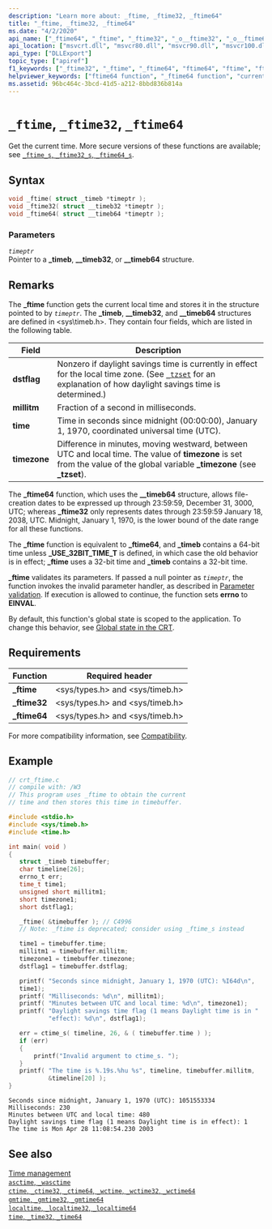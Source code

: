 ```yaml
---
description: "Learn more about: _ftime, _ftime32, _ftime64"
title: "_ftime, _ftime32, _ftime64"
ms.date: "4/2/2020"
api_name: ["_ftime64", "_ftime", "_ftime32", "_o__ftime32", "_o__ftime64"]
api_location: ["msvcrt.dll", "msvcr80.dll", "msvcr90.dll", "msvcr100.dll", "msvcr100_clr0400.dll", "msvcr110.dll", "msvcr110_clr0400.dll", "msvcr120.dll", "msvcr120_clr0400.dll", "ucrtbase.dll", "api-ms-win-crt-time-l1-1-0.dll", "api-ms-win-crt-private-l1-1-0.dll"]
api_type: ["DLLExport"]
topic_type: ["apiref"]
f1_keywords: ["_ftime32", "_ftime", "_ftime64", "ftime64", "ftime", "ftime32"]
helpviewer_keywords: ["ftime64 function", "_ftime64 function", "current time", "_ftime function", "ftime function", "_ftime32 function", "ftime32 function", "time, getting current"]
ms.assetid: 96bc464c-3bcd-41d5-a212-8bbd836b814a
---
```

# `_ftime`, `_ftime32`, `_ftime64`

Get the current time. More secure versions of these functions are available; see [`_ftime_s`, `_ftime32_s`, `_ftime64_s`](ftime-s-ftime32-s-ftime64-s.md).

## Syntax

```C
void _ftime( struct _timeb *timeptr );
void _ftime32( struct __timeb32 *timeptr );
void _ftime64( struct __timeb64 *timeptr );
```

### Parameters

*`timeptr`*\
Pointer to a **_timeb**, **__timeb32**, or **__timeb64** structure.

## Remarks

The **_ftime** function gets the current local time and stores it in the structure pointed to by *`timeptr`*. The **_timeb**, **__timeb32**, and **__timeb64** structures are defined in \<sys\\timeb.h>. They contain four fields, which are listed in the following table.

|Field|Description|
|-|-|
|**dstflag**|Nonzero if daylight savings time is currently in effect for the local time zone. (See [`_tzset`](tzset.md) for an explanation of how daylight savings time is determined.)|
|**millitm**|Fraction of a second in milliseconds.|
|**time**|Time in seconds since midnight (00:00:00), January 1, 1970, coordinated universal time (UTC).|
|**timezone**|Difference in minutes, moving westward, between UTC and local time. The value of **timezone** is set from the value of the global variable **_timezone** (see **_tzset**).|

The **_ftime64** function, which uses the **__timeb64** structure, allows file-creation dates to be expressed up through 23:59:59, December 31, 3000, UTC; whereas **_ftime32** only represents dates through 23:59:59 January 18, 2038, UTC. Midnight, January 1, 1970, is the lower bound of the date range for all these functions.

The **_ftime** function is equivalent to **_ftime64**, and **_timeb** contains a 64-bit time unless **_USE_32BIT_TIME_T** is defined, in which case the old behavior is in effect; **_ftime** uses a 32-bit time and **_timeb** contains a 32-bit time.

**_ftime** validates its parameters. If passed a null pointer as *`timeptr`*, the function invokes the invalid parameter handler, as described in [Parameter validation](../parameter-validation.md). If execution is allowed to continue, the function sets **errno** to **EINVAL**.

By default, this function's global state is scoped to the application. To change this behavior, see [Global state in the CRT](../global-state.md).

## Requirements

|Function|Required header|
|--------------|---------------------|
|**_ftime**|\<sys/types.h> and \<sys/timeb.h>|
|**_ftime32**|\<sys/types.h> and \<sys/timeb.h>|
|**_ftime64**|\<sys/types.h> and \<sys/timeb.h>|

For more compatibility information, see [Compatibility](../compatibility.md).

## Example

```C
// crt_ftime.c
// compile with: /W3
// This program uses _ftime to obtain the current
// time and then stores this time in timebuffer.

#include <stdio.h>
#include <sys/timeb.h>
#include <time.h>

int main( void )
{
   struct _timeb timebuffer;
   char timeline[26];
   errno_t err;
   time_t time1;
   unsigned short millitm1;
   short timezone1;
   short dstflag1;

   _ftime( &timebuffer ); // C4996
   // Note: _ftime is deprecated; consider using _ftime_s instead

   time1 = timebuffer.time;
   millitm1 = timebuffer.millitm;
   timezone1 = timebuffer.timezone;
   dstflag1 = timebuffer.dstflag;

   printf( "Seconds since midnight, January 1, 1970 (UTC): %I64d\n",
   time1);
   printf( "Milliseconds: %d\n", millitm1);
   printf( "Minutes between UTC and local time: %d\n", timezone1);
   printf( "Daylight savings time flag (1 means Daylight time is in "
           "effect): %d\n", dstflag1);

   err = ctime_s( timeline, 26, & ( timebuffer.time ) );
   if (err)
   {
       printf("Invalid argument to ctime_s. ");
   }
   printf( "The time is %.19s.%hu %s", timeline, timebuffer.millitm,
           &timeline[20] );
}
```

```Output
Seconds since midnight, January 1, 1970 (UTC): 1051553334
Milliseconds: 230
Minutes between UTC and local time: 480
Daylight savings time flag (1 means Daylight time is in effect): 1
The time is Mon Apr 28 11:08:54.230 2003
```

## See also

[Time management](../time-management.md)\
[`asctime`, `_wasctime`](asctime-wasctime.md)\
[`ctime`, `_ctime32`, `_ctime64`, `_wctime`, `_wctime32`, `_wctime64`](ctime-ctime32-ctime64-wctime-wctime32-wctime64.md)\
[`gmtime`, `_gmtime32`, `_gmtime64`](gmtime-gmtime32-gmtime64.md)\
[`localtime`, `_localtime32`, `_localtime64`](localtime-localtime32-localtime64.md)\
[`time`, `_time32`, `_time64`](time-time32-time64.md)
